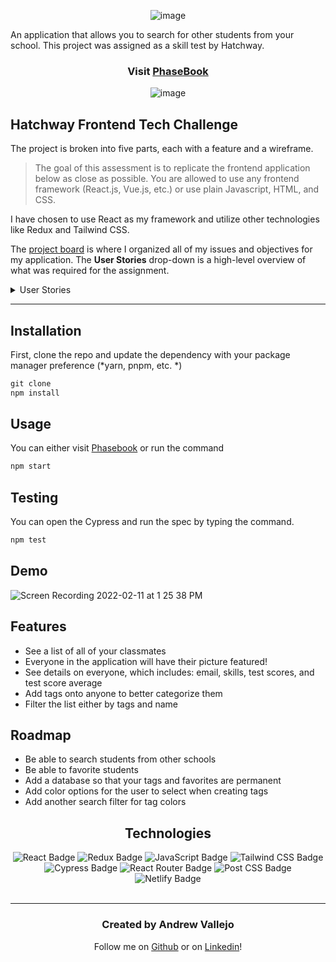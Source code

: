 <div align='center'>

![image](https://user-images.githubusercontent.com/17935770/153664618-e4c31d58-5445-46aa-9cfb-fd8bdc5bd269.png)


</div>

An application that allows you to search for other students from your school. This project was assigned as a skill test by Hatchway.

<div align='center'>



### Visit [PhaseBook](https://phasebook.netlify.app/)

![image](https://user-images.githubusercontent.com/17935770/153666873-d3fefd30-a57c-41e8-a9aa-b45779e9932d.png)


</div>

## Hatchway Frontend Tech Challenge

The project is broken into five parts, each with a feature and a wireframe.

> The goal of this assessment is to replicate the frontend application below as close as possible. You are allowed to use any frontend framework (React.js, Vue.js, etc.) or use plain Javascript, HTML, and CSS.

I have chosen to use React as my framework and utilize other technologies like Redux and Tailwind CSS.

The [project board](https://github.com/users/andrewvallejo/projects/2/views/1?visibleFields=%5B%22Title%22%2C%22Status%22%2C%22Labels%22%2C%22Repository%22%2C%22Assignees%22%5D) is where I organized all of my issues and objectives for my application. The **User Stories** drop-down is a high-level overview of what was required for the assignment.





<details>
    <summary>User Stories</summary>


- As a user, when I navigate to **website** in the application, I should see a list of GitHub issues for that repo, a portal with a list of robots, two search bars for name and tags, and a way to expand the robot's information
- I should be able to scroll inside of the portal to see all robots
    - I should be able to see a picture, a name, email, company, skills, and average of each robot
- I should be able to filter by name
- I should be able to filter by tags
- I should be able to filter by both names and tags
- I should be able to add tags to any robot
- I should be able to click on the plus sign to see more info
    - It should turn into a minus sign when active
    - I should be able to see all eight tests & test scores for each robot when expanded
- I should be able to click on the minus sign for less info
    - It should turn into a minus sign when active
</details>

---
## Installation

First, clone the repo and update the dependency with your package manager preference (*yarn, pnpm, etc. *)

```jsx
git clone
npm install
```

## Usage

You can either visit [Phasebook](https://phasebook.netlify.app/) or run the command

```jsx
npm start
```

## Testing

You can open the Cypress and run the spec by typing the command.

```jsx
npm test
```

## Demo

![Screen Recording 2022-02-11 at 1 25 38 PM](https://user-images.githubusercontent.com/17935770/153665934-24871254-f992-47be-a006-c0fff6dc5ea1.gif)

## Features

- See a list of all of your classmates
- Everyone in the application will have their picture featured!
- See details on everyone, which includes: email, skills, test scores, and test score average
- Add tags onto anyone to better categorize them
- Filter the list either by tags and name

## Roadmap

- Be able to search students from other schools
- Be able to favorite students
- Add a database so that your tags and favorites are permanent
- Add color options for the user to select when creating tags
- Add another search filter for tag colors


<div align='center'>

## Technologies

<img src='https://img.shields.io/badge/React-61DAFB?logo=react&logoColor=000&style=flat' alt='React Badge'>
<img src='https://img.shields.io/badge/Redux-764ABC?logo=react&logoColor=fff&style=flat' alt='Redux Badge'>
<img src='https://img.shields.io/badge/JavaScript-F7DF1E?logo=javascript&logoColor=000&style=flat' alt='JavaScript Badge'>
<img src="https://img.shields.io/badge/Tailwind%20CSS-06B6D4?logo=tailwindcss&logoColor=fff&style=flat" alt="Tailwind CSS Badge">
<img src= 'https://img.shields.io/badge/Cypress-17202C?logo=cypress&logoColor=fff&style=flat' alt='Cypress Badge'>
<img src= 'https://img.shields.io/badge/React%20Router-CA4245?logo=reactrouter&logoColor=fff&style=flat' alt='React Router Badge'>
<img src= 'https://img.shields.io/badge/PostCSS-DD3A0A?logo=postcss&logoColor=fff&style=flat' alt='Post CSS Badge'>
<img src= 'https://img.shields.io/badge/Netlify-00C7B7?logo=netlify&logoColor=fff&style=flat' alt='Netlify Badge'>
</div>

<br>

<div align="center">

---

### Created by **Andrew Vallejo**

Follow me on [Github](https://www.github.com/andrewvallejo) or
 on [Linkedin](https://www.linkedin.com/in/andrewvallejo/)!

</div>
